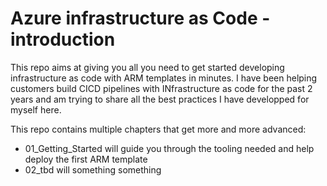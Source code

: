  # Azure infrastructure as Code - introduction

 This repo aims at giving you all you need to get started developing infrastructure as code with ARM templates in minutes. I have been helping customers build CICD pipelines with INfrastructure as code for the past 2 years and am trying to share all the best practices I have developped for myself here.

 This repo contains multiple chapters that get more and more advanced:
 - 01_Getting_Started will guide you through the tooling needed and help deploy the first ARM template
 - 02_tbd will something something
